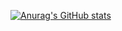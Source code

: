 [![Anurag's GitHub stats](https://github-readme-stats.vercel.app/api?username=Jesonzavic)](https://github.com/anuraghazra/github-readme-stats)
